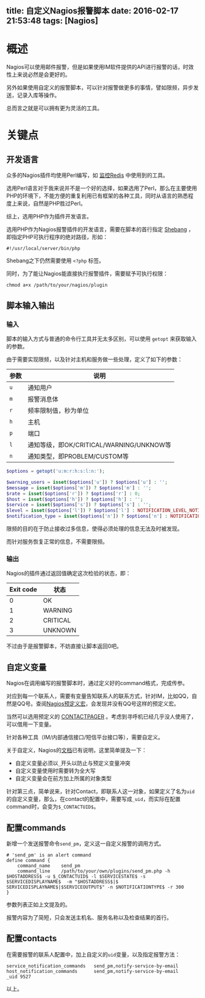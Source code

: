 title: 自定义Nagios报警脚本
date: 2016-02-17 21:53:48
tags: [Nagios]
---

# 概述

Nagios可以使用邮件报警，但是如果使用IM软件提供的API进行报警的话，时效性上来说必然是会更好的。

另外如果使用自定义的报警脚本，可以针对报警做更多的事情，譬如限频，异步发送，记录入库等操作。

总而言之就是可以拥有更为灵活的工具。

# 关键点

## 开发语言

众多的Nagios插件均使用Perl编写，如 [监控Redis][1] 中使用到的工具。

选用Perl语言对于我来说并不是一个好的选择，如果选用了Perl，那么在主要使用PHP的环境下，不能方便的重复利用已有框架的各种工具，同时从语言的熟悉程度上来说，自然是PHP胜过Perl。

综上，选用PHP作为插件开发语言。

选用PHP作为Nagios报警插件的开发语言，需要在脚本的首行指定 [Shebang][2] ，即指定PHP可执行程序的绝对路径，形如：

```
#!/usr/local/server/bin/php
```

Shebang之下仍然需要使用 `<?php` 标签。

同时，为了能让Nagios能直接执行报警插件，需要赋予可执行权限：

```
chmod a+x /path/to/your/nagios/plugin
```

## 脚本输入输出

### 输入

脚本的输入方式与普通的命令行工具并无太多区别，可以使用 `getopt` 来获取输入的参数。

由于需要实现限频，以及针对主机和服务做一些处理，定义了如下的参数：

|参数|说明|
|---|---|
|`u`|通知用户|
|`m`|报警消息体|
|`r`|频率限制值，秒为单位|
|`h`|主机|
|`p`|端口|
|`l`|通知等级，即OK/CRITICAL/WARNING/UNKNOW等|
|`n`|通知类型，即PROBLEM/CUSTOM等|


```php
$options = getopt('u:m:r:h:s:l:n:');

$warning_users = isset($options['u']) ? $options['u'] : '';
$message = isset($options['m']) ? $options['m'] : '';
$rate = isset($options['r']) ? $options['r'] : 0;
$host = isset($options['h']) ? $options['h'] : '';
$service = isset($options['s']) ? $options['s'] : '';
$level = isset($options['l']) ? $options['l'] : NOTIFICATION_LEVEL_NOTICE;
$notification_type = isset($options['n']) ? $options['n'] : NOTIFICATION_TYPE_PROBLEM;
```

限频的目的在于防止接收过多信息，使得必须处理的信息无法及时被发现。

而针对服务恢复正常的信息，不需要限频。

### 输出

Nagios的插件通过返回值确定这次检验的状态，即：

|Exit code|状态|
|---|---|
|0|OK|
|1|WARNING|
|2|CRITICAL|
|3|UNKNOWN|

不过由于是报警脚本，不妨直接让脚本返回0吧。

## 自定义变量

Nagios在调用编写的报警脚本时，通过定义好的command格式，完成传参。

对应到每一个联系人，需要有变量告知联系人的联系方式，针对IM，比如QQ，自然是QQ号。查阅[Nagios预定义宏][3]，会发现并没有QQ号这样的预定义宏。

当然可以选用预定义的 [CONTACTPAGER][4] 。考虑到寻呼机已经几乎没人使用了，可以借用一下变量。

针对各种工具（IM/内部通信接口/短信平台接口等），需要自定义。

关于自定义，Nagios的[文档][5]已有说明，这里简单提及一下：

+ 自定义变量必须以`_`开头以防止与预定义变量冲突
+ 自定义变量使用时需要转为全大写
+ 自定义变量会在前方加上所属的对象类型

针对第三点，简单说来，针对Contact，即联系人这一对象，如果定义了名为`uid`的自定义变量，那么，在contact的配置中，需要写成`_uid`，而实际在配置command时，会变为`$_CONTACTUID$`。

## 配置commands

新增一个发送报警命令`send_pm`，定义这一自定义报警的调用方式。

```
# 'send_pm' is an alert command
define command {
    command_name    send_pm
    command_line    /path/to/your/own/plugins/send_pm.php -h $HOSTADDRESS$ -u $_CONTACTUID$ -l $SERVICESTATE$ -s $SERVICEDISPLAYNAME$  -m "$HOSTADDRESS$|$
SERVICEDISPLAYNAME$|$SERVICEOUTPUT$" -n $NOTIFICATIONTYPE$ -r 300
}
```

参数列表正如上文提及的。

报警内容为了简短，只会发送主机名、服务名称以及检查结果的首行。

## 配置contacts

在需要报警的联系人配置中，加上自定义的`uid`变量，以及指定报警方法：

```
service_notification_commands   send_pm,notify-service-by-email
host_notification_commands      send_pm,notify-service-by-email
_uid 9527
```

以上。




[1]: http://www.liaoaoyang.com/articles/2016/01/05/monitor-redis-by-nagios-part-2/
[2]: https://zh.wikipedia.org/zh/Shebang
[3]: https://assets.nagios.com/downloads/nagioscore/docs/nagioscore/3/en/macrolist.html
[4]: https://assets.nagios.com/downloads/nagioscore/docs/nagioscore/3/en/objectdefinitions.html#contact
[5]: https://assets.nagios.com/downloads/nagioscore/docs/nagioscore/3/en/customobjectvars.html